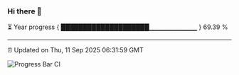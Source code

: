 ### Hi there 👋

⏳ Year progress { ████████████████████▁▁▁▁▁▁▁▁▁▁ } 69.39 %

---

⏰ Updated on Thu, 11 Sep 2025 06:31:59 GMT

![Progress Bar CI](https://github.com/liununu/liununu/workflows/Progress%20Bar%20CI/badge.svg)

